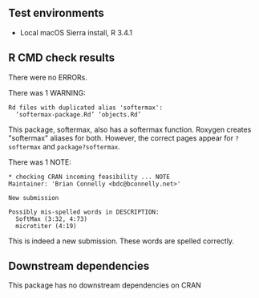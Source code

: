 ## Test environments
- Local macOS Sierra install, R 3.4.1

## R CMD check results
There were no ERRORs. 

There was 1 WARNING:

    Rd files with duplicated alias 'softermax':
      ‘softermax-package.Rd’ ‘objects.Rd’

This package, softermax, also has a softermax function. Roxygen creates
"softermax" aliases for both. However, the correct pages appear for `?softermax`
and `package?softermax`.


There was 1 NOTE:

    * checking CRAN incoming feasibility ... NOTE
    Maintainer: 'Brian Connelly <bdc@bconnelly.net>'

    New submission

    Possibly mis-spelled words in DESCRIPTION:
      SoftMax (3:32, 4:73)
      microtiter (4:19)

This is indeed a new submission. These words are spelled correctly.

                                                                                
## Downstream dependencies                                                      
This package has no downstream dependencies on CRAN
